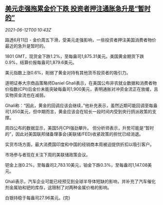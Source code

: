 <!--1623457862000-->
[美元走强拖累金价下跌 投资者押注通胀急升是“暂时的”](https://cn.reuters.com/article/global-precious-metal-drv-0612-idCNKCS2DO00A)
------

<div><i>2021-06-12T00:10:43Z</i></div><p>路透6月11日 - 金价周五下滑，受美元走强影响，一些投资者押注美国消费者物价最近的急升是暂时的。</p><p>1801 GMT，现货金下跌1.2%，至每盎司1,875.31美元。美国黄金期货下跌0.9%，结算价报每盎司1,879.6美元。</p><p>美元指数上涨0.6%，削弱了黄金对持有其他货币投资者的吸引力。</p><p>道明证券大宗商品策略师Daniel Ghali表示，在美国公布非农就业数据和消费者物价指数(CPI)后金价未能突破每盎司1,900美元，表明通胀对冲资金流正在放缓，且实物资金流也在减弱。</p><p>Ghali称：“因此，黄金的回调应该会继续，”他补充表示，虽然近期可能回调至每盎司1,850美元，但中期而言，黄金应该会在较长一段时间内受到央行鸽派政策的支撑。</p><p>周四公布的数据显示，美国5月CPI强劲攀升。 但分析师表示，升势可能是“暂时的”，因此对美国联邦储备理事会(美联储/FED)收紧政策的担忧已经消退。</p><p>实货市场方面，最大消费国印度和中国的经销商本周被迫提供折扣以吸引客户。</p><p>市场参与者现在关注下周的美联储政策会议。</p><p>钯金上涨0.2%，至每盎司2,783.10美元，铂金下跌0.3%，至每盎司1,147.08美元。</p><p>Ghali表示，汽车企业可能已经预见到全球半导体短缺的影响，并补充了汽车催化剂金属铂和钯的库存，这限制了对两种金属价格的影响。</p><p>白银持稳于每盎司27.96美元。(完)</p>
